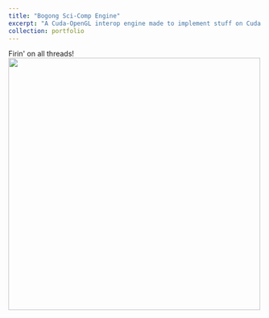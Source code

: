 ```yaml
---
title: "Bogong Sci-Comp Engine"
excerpt: "A Cuda-OpenGL interop engine made to implement stuff on Cuda and visualize it using OpenGL. <br/><img src='/images/gerstener.gif' width='500' height='500' >"
collection: portfolio
---  
```

Firin' on all threads!  
<img src='/grayskull/images/gerstener.gif' width='500' height='500' >